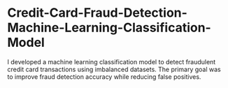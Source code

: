 # Credit-Card-Fraud-Detection-Machine-Learning-Classification-Model
I developed a machine learning classification model to detect fraudulent credit card transactions using imbalanced datasets. The primary goal was to improve fraud detection accuracy while reducing false positives.
